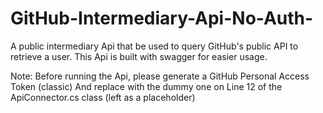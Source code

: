 # GitHub-Intermediary-Api-No-Auth-
A public intermediary Api that be used to query GitHub's public API to retrieve a user.
This Api is built with swagger for easier usage.

Note: Before running the Api, please generate a GitHub Personal Access Token (classic)
And replace with the dummy one on Line 12 of the ApiConnector.cs class (left as a placeholder)
